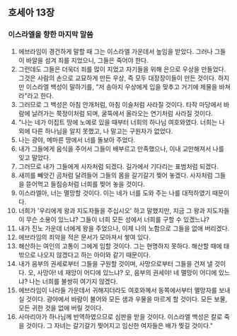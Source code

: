 ## 호세아 13장

### 이스라엘을 향한 마지막 말씀
1. 에브라임이 경건하게 말할 때 그는 이스라엘 가운데서 높임을 받았다. 그러나 그들이 바알을 섬겨 죄를 지었으니, 그들은 죽어야 한다.
2. 그런데도 그들은 더욱더 죄를 많이 지었고 자기들을 위해 은으로 우상을 만들었다. 그것은 사람의 손으로 교묘하게 만든 우상, 즉 모두 대장장이들이 만든 것이다. 하지만 이스라엘 백성이 말하기를, "저 송아지 우상에게 입을 맞추고 거기에 제물을 바쳐라"라고 한다.
3. 그러므로 그 백성은 아침 안개처럼, 아침 이슬처럼 사라질 것이다. 타작 마당에서 바람에 날려가는 쭉정이처럼 되며, 굴뚝에서 올라오는 연기처럼 사라질 것이다.
4. "나는 네가 이집트 땅에 노예로 있을 때부터 너희의 하나님 여호와였다. 너희는 나 외에 다른 하나님을 알지 못했고, 나 말고는 구원자가 없었다.
5. 나는 광야, 메마른 땅에서 너를 돌보아 주었다.
6. 내가 그들에게 음식을 주어서 그들이 배부르고 만족했으나, 이내 교만해져서 나를 잊고 말았다.
7. 그러므로 내가 그들에게 사자처럼 되겠다. 길가에서 기다리는 표범처럼 되겠다.
8. 새끼를 빼앗긴 곰처럼 달려들어 그들의 몸을 갈기갈기 찢어 놓겠다. 사자처럼 그들을 뜯어먹고 들짐승처럼 너희를 찢어 놓을 것이다.
9. 이스라엘아, 너는 멸망할 것이다. 이는 네가 너를 도와 주는 나를 대적하였기 때문이다.
10. 너희가 '우리에게 왕과 지도자들을 주십시오' 하고 말했지만, 지금 그 왕과 지도자들이 무슨 소용이 있느냐? 그들이 너희 모든 성에서 너희를 구할 수 있겠느냐?
11. 내가 진노 가운데 너에게 왕을 주었으나, 이제 나의 노함으로 그들을 없애 버리겠다.
12. 에브라임의 죄악을 적은 문서가 모아져서 쌓여 있다.
13. 해산하는 여인의 고통이 그에게 임할 것이다. 그는 현명하지 못하다. 해산할 때에 태 밖으로 나오지 않겠다고 하는 아이와 같기 때문이다.
14. 내가 음부의 권세로부터 그들을 구원할 것이며, 사망으로부터 그들을 건져 낼 것이다. 오, 사망아! 네 재앙이 어디에 있느냐? 오, 음부의 권세야! 네 멸망이 어디에 있느냐? 나는 너희를 불쌍히 여기지 않겠다.
15. 에브라임이 나라들 가운데서 귀해지더라도 여호와께서 동쪽에서부터 멸망자를 보내실 것이다. 광야에서 바람이 불어와 모든 샘과 우물을 마르게 할 것이다. 모든 보물, 모든 귀한 것을 없애 버릴 것이다.
16. 사마리아가 하나님께 반역하였으므로 심판을 받을 것이다. 이스라엘 백성은 칼로 죽을 것이다. 그 자녀는 갈기갈기 찢어지고 임신한 여자들은 배가 찢길 것이다."